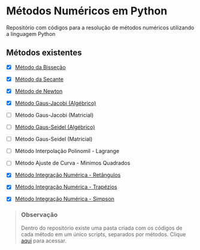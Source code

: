 # Métodos Numéricos em Python

Repositório com códigos para a resolução de métodos numéricos utilizando a linguagem Python

## Métodos existentes

- [x] [Método da Bisseção](https://github.com/BrendowLincoln/metodos_numericos_em_python/tree/main/bissection_method)
- [x] [Método da Secante](https://github.com/BrendowLincoln/metodos_numericos_em_python/tree/main/secant_method)
- [x] [Método de Newton](https://github.com/BrendowLincoln/metodos_numericos_em_python/tree/main/newton_method)
- [x] [Método Gaus-Jacobi (Algébrico)](https://github.com/BrendowLincoln/metodos_numericos_em_python/tree/main/gauss_jacobi_algebric_method) 
- [ ] Método Gaus-Jacobi (Matricial)
- [ ] [Método Gaus-Seidel (Algébrico)](https://github.com/BrendowLincoln/metodos_numericos_em_python/tree/main/gauss_seidel_algebric_method)
- [ ] Método Gaus-Seidel (Matricial)
- [ ] Método Interpolação Polinomil - Lagrange
- [ ] Método Ajuste de Curva - Minimos Quadrados
- [x] [Método Integração Numérica - Retângulos](https://github.com/BrendowLincoln/metodos_numericos_em_python/tree/main/rectangle_method)
- [x] [Método Integração Numérica - Trapézios](https://github.com/BrendowLincoln/metodos_numericos_em_python/tree/main/trapeze_method)
- [x] [Método Integração Numérica - Simpson](https://github.com/BrendowLincoln/metodos_numericos_em_python/tree/main/simpson_method)


> ### Observação
>
> Dentro do repositório existe uma pasta criada com os códigos de cada método em um único scripts, separados por métodos. Clique [aqui](https://github.com/BrendowLincoln/metodos_numericos_em_python/tree/main/full_scripts) para acessar.
